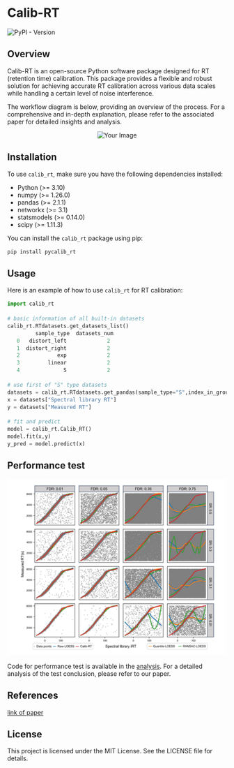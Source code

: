 # Calib-RT
<p align="left">
    <img alt="PyPI - Version" src="https://img.shields.io/pypi/v/pycalib_rt?style=flat&label=pycalib_rt&color=green">
    <img title="python version" src="https://img.shields.io/badge/python-3.10-blue" alt="">
</p>

## Overview
Calib-RT is an open-source Python software package designed for RT (retention time) calibration. 
This package provides a flexible and robust solution for achieving accurate RT calibration across various data scales while handling a certain level of noise interference. 

The workflow diagram is below, providing an overview of the process. For a comprehensive and in-depth explanation, please refer to the associated paper for detailed insights and analysis.

<div align=center>
<img src="https://raw.githubusercontent.com/chenghui03/Calib_RT/93750fced36ee36786e61817d71d6ec5e2c5fdd3/img/workflow.svg" alt="Your Image" width="500">
</div>

## Installation
To use `calib_rt`, make sure you have the following dependencies installed:
- Python (>= 3.10)
- numpy (>= 1.26.0)
- pandas (>= 2.1.1)
- networkx (>= 3.1)
- statsmodels (>= 0.14.0)
- scipy (>= 1.11.3)

You can install the `calib_rt` package using pip:
```bash
pip install pycalib_rt 
```

## Usage
Here is an example of how to use `calib_rt` for RT calibration:

```python
import calib_rt

# basic information of all built-in datasets 
calib_rt.RTdatasets.get_datasets_list()  
         sample_type  datasets_num
   0   distort_left             2
   1  distort_right             2
   2            exp             2
   3         linear             2
   4              S             2

# use first of "S" type datasets
datasets = calib_rt.RTdatasets.get_pandas(sample_type="S",index_in_group=1)
x = datasets["Spectral library RT"]
y = datasets["Measured RT"]

# fit and predict
model = calib_rt.Calib_RT() 
model.fit(x,y)
y_pred = model.predict(x)         
```

## Performance test

<div align=center>
<img src="https://raw.githubusercontent.com/chenghui03/Calib_RT/main/img/performance-test-1.jpg" alt="Your Image" width="500">
</div>

Code for performance test is available in the [analysis](https://github.com/chenghui03/Calib_RT/tree/main/analyses).
For a detailed analysis of the test conclusion, please refer to our paper.

## References

[link of paper]()

## License
This project is licensed under the MIT License. See the LICENSE file for details.
